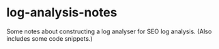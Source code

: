 # log-analysis-notes
Some notes about constructing a log analyser for SEO log analysis. (Also includes some code snippets.)
